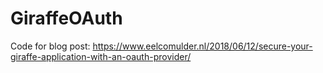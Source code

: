 # GiraffeOAuth
Code for blog post: https://www.eelcomulder.nl/2018/06/12/secure-your-giraffe-application-with-an-oauth-provider/

